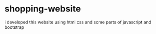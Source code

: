 # shopping-website
i developed this website using html css and some parts of javascript and bootstrap
